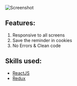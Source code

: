 ![Screenshot](https://1.top4top.net/p_1365l9ntb1.png)

## Features:
1. Responsive to all screens
2. Save the reminder in cookies
3. No Errors & Clean code

## Skills used:
- [ReactJS](https://github.com/facebook/react)
- [Redux](https://github.com/reduxjs/redux)
